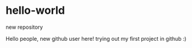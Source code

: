 # hello-world
new repository 

Hello people, 
new github user here! trying out my first project in github :) 
